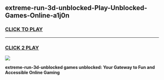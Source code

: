 
## extreme-run-3d-unblocked-Play-Unblocked-Games-Online-a1j0n
<h3>
<a href="https://premium76.site?title=extreme-run-3d-unblocked&ref=25A">CLICK TO PLAY</a></h3>
<hr>

<h3>
<a href="https://premium76.site?title=extreme-run-3d-unblocked&ref=25A">CLICK 2 PLAY</a>
  
</h3>

<a href="https://premium76.site?title=extreme-run-3d-unblocked&ref=25A"><img src="https://clearcache.store/games.png"></a>


**extreme-run-3d-unblocked games unblocked: Your Gateway to Fun and Accessible Online Gaming**
